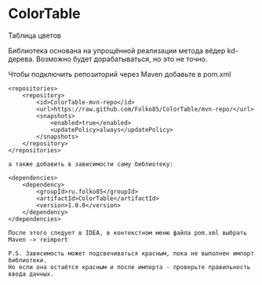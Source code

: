 # ColorTable
Таблица цветов

Библиотека основана на упрощённой реализации метода вёдер kd-дерева. Возможно будет дорабатываться, но это не точно.

Чтобы подключить репозиторий через Maven добавьте в pom.xml

    <repositories>
        <repository>
            <id>ColorTable-mvn-repo</id>
            <url>https://raw.github.com/Folko85/ColorTable/mvn-repo/</url>
            <snapshots>
                <enabled>true</enabled>
                <updatePolicy>always</updatePolicy>
            </snapshots>
        </repository>
    </repositories>
    
    а также добавить в зависимости саму библиотеку:
    
    <dependencies>
        <dependency>
            <groupId>ru.folko85</groupId>
            <artifactId>ColorTable</artifactId>
            <version>1.0.0</version>
        </dependency>
    </dependencies>
    
    После этого следует в IDEA, в контекстном меню файла pom.xml выбрать Maven -> reimport
    
    P.S. Зависимость может подсвечиваться красным, пока не выполнен импорт библиотеки.
    Но если она остаётся красным и после импорта - проверьте правильность ввода данных.
